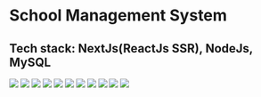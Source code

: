  # School Management System
 ## Tech stack: NextJs(ReactJs SSR), NodeJs, MySQL



![](https://shanbhag.dev/projects/sms/1.png)
![](https://shanbhag.dev/projects/sms/2.png)
![](https://shanbhag.dev/projects/sms/3.png)
![](https://shanbhag.dev/projects/sms/4.png)
![](https://shanbhag.dev/projects/sms/5.png)
![](https://shanbhag.dev/projects/sms/6.png)
![](https://shanbhag.dev/projects/sms/7.png)
![](https://shanbhag.dev/projects/sms/8.png)
![](https://shanbhag.dev/projects/sms/9.png)
![](https://shanbhag.dev/projects/sms/10.png)
![](https://shanbhag.dev/projects/sms/11.png)